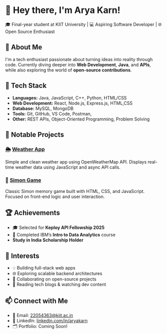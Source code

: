 # 👋 Hey there, I'm Arya Karn!

🎓 Final-year student at KIIT University | 💻 Aspiring Software Developer | 🌐 Open Source Enthusiast


## 🚀 About Me

I'm a tech enthusiast passionate about turning ideas into reality through code. Currently diving deeper into **Web Development**, **Java**, and **APIs**, while also exploring the world of **open-source contributions**.

## 🧠 Tech Stack

- **Languages:** Java, JavaScript, C++, Python, HTML/CSS  
- **Web Development:** React, Node.js, Express.js, HTML,CSS
- **Database:** MySQL, MongoDB  
- **Tools:** Git, GitHub, VS Code, Postman,
- **Other:** REST APIs, Object-Oriented Programming, Problem Solving

## 💼 Notable Projects

### 🌦️ [Weather App](https://github.com/AryaKarn21/weather-app)
Simple and clean weather app using OpenWeatherMap API. Displays real-time weather data using JavaScript and async API calls.

### 🧠 [Simon Game](https://github.com/AryaKarn21/Simon-Game)
Classic Simon memory game built with HTML, CSS, and JavaScript. Focused on front-end logic and user interaction.



## 🏆 Achievements

- 🎓 Selected for **Keploy API Fellowship 2025**
- 📜 Completed IBM’s **Intro to Data Analytics** course
-  **Study in India Scholarship Holder**

## 🎯 Interests

- 💡 Building full-stack web apps
- 🌐 Exploring scalable backend architectures
- 🤝 Collaborating on open-source projects
- 📖 Reading tech blogs & watching dev content



## 📫 Connect with Me

- 📧 Email: [22054363@kiit.ac.in](mailto:22054363@kiit.ac.in)
- 🔗 LinkedIn: [linkedin.com/in/aryakarn](https://linkedin.com/in/AryaKarn21)
- 🗂️ Portfolio: Coming Soon!
